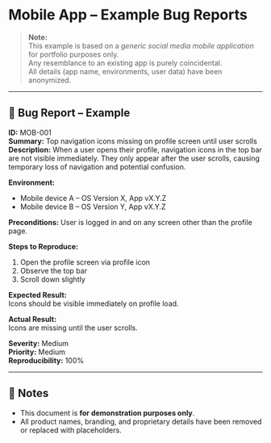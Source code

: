 # Mobile App – Example Bug Reports

> **Note:**  
> This example is based on a *generic social media mobile application* for portfolio purposes only.  
> Any resemblance to an existing app is purely coincidental.  
> All details (app name, environments, user data) have been anonymized.

---

## 🐞 Bug Report – Example

**ID:** MOB-001  
**Summary:** Top navigation icons missing on profile screen until user scrolls  
**Description:** When a user opens their profile, navigation icons in the top bar are not visible immediately. They only appear after the user scrolls, causing temporary loss of navigation and potential confusion.

**Environment:**  
- Mobile device A – OS Version X, App vX.Y.Z  
- Mobile device B – OS Version Y, App vX.Y.Z  

**Preconditions:** User is logged in and on any screen other than the profile page.

**Steps to Reproduce:**
1. Open the profile screen via profile icon
2. Observe the top bar
3. Scroll down slightly

**Expected Result:**  
Icons should be visible immediately on profile load.

**Actual Result:**  
Icons are missing until the user scrolls.

**Severity:** Medium  
**Priority:** Medium  
**Reproducibility:** 100%  

---

## 📌 Notes
- This document is **for demonstration purposes only**.
- All product names, branding, and proprietary details have been removed or replaced with placeholders.
